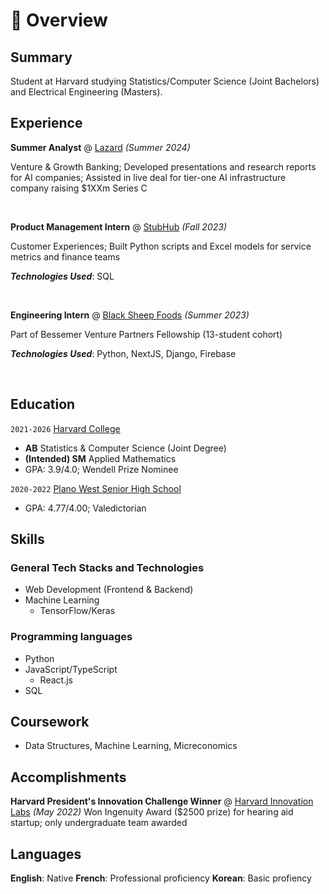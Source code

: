 # 📖 Overview

## Summary

Student at Harvard studying Statistics/Computer Science (Joint Bachelors) and Electrical Engineering (Masters).


## Experience

**Summer Analyst** @ [Lazard](https://www.lazard.com/) _(Summer 2024)_

Venture & Growth Banking; Developed presentations and research reports for AI companies; Assisted in live deal for tier-one AI infrastructure company raising $1XXm Series C

&nbsp;

**Product Management Intern** @ [StubHub](https://www.stubhub.com/) _(Fall 2023)_

Customer Experiences; Built Python scripts and Excel models for service metrics and finance teams

_**Technologies Used**_: SQL

&nbsp;

**Engineering Intern** @ [Black Sheep Foods](https://blacksheepfoods.com/) _(Summer 2023)_

Part of Bessemer Venture Partners Fellowship (13-student cohort)

_**Technologies Used**_: Python, NextJS, Django, Firebase

&nbsp;

## Education

`2021-2026` [Harvard College](https://college.harvard.edu/)
- **AB** Statistics & Computer Science (Joint Degree)
- **(Intended) SM** Applied Mathematics
- GPA: 3.9/4.0; Wendell Prize Nominee

`2020-2022` [Plano West Senior High School](https://www.pisd.edu/site/default.aspx?PageType=3&DomainID=293&ModuleInstanceID=4433&ViewID=6446EE88-D30C-497E-9316-3F8874B3E108&RenderLoc=0&FlexDataID=98016&PageID=1722)
- GPA: 4.77/4.00; Valedictorian

## Skills

### General Tech Stacks and Technologies
- Web Development (Frontend & Backend)
- Machine Learning
  - TensorFlow/Keras

### Programming languages
- Python
- JavaScript/TypeScript
  - React.js
- SQL

## Coursework
- Data Structures, Machine Learning, Micreconomics

## Accomplishments
**Harvard President's Innovation Challenge Winner** @ [Harvard Innovation Labs]() _(May 2022)_
Won Ingenuity Award ($2500 prize) for hearing aid startup; only undergraduate team awarded

## Languages
**English**: Native
**French**: Professional proficiency
**Korean**: Basic profiency
